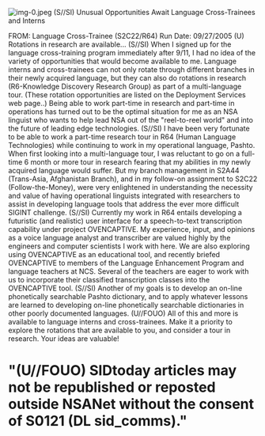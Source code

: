 ![img-0.jpeg](img-0.jpeg)
(S//SI) Unusual Opportunities Await Language Cross-Trainees and Interns

FROM:
Language Cross-Trainee (S2C22/R64)
Run Date: 09/27/2005
(U) Rotations in research are available...
(S//SI) When I signed up for the language cross-training program immediately after 9/11, I had no idea of the variety of opportunities that would become available to me. Language interns and cross-trainees can not only rotate through different branches in their newly acquired language, but they can also do rotations in research (R6-Knowledge Discovery Research Group) as part of a multi-language tour. (These rotation opportunities are listed on the Deployment Services web page..) Being able to work part-time in research and part-time in operations has turned out to be the optimal situation for me as an NSA linguist who wants to help lead NSA out of the "reel-to-reel world" and into the future of leading edge technologies.
(S//SI) I have been very fortunate to be able to work a part-time research tour in R64 (Human Language Technologies) while continuing to work in my operational language, Pashto. When first looking into a multi-language tour, I was reluctant to go on a full-time 6 month or more tour in research fearing that my abilities in my newly acquired language would suffer. But my branch management in S2A44 (Trans-Asia, Afghanistan Branch), and in my follow-on assignment to S2C22 (Follow-the-Money), were very enlightened in understanding the necessity and value of having operational linguists integrated with researchers to assist in developing language tools that address the ever more difficult SIGINT challenge.
(S//SI) Currently my work in R64 entails developing a futuristic (and realistic) user interface for a speech-to-text transcription capability under project OVENCAPTIVE. My experience, input, and opinions as a voice language analyst and transcriber are valued highly by the engineers and computer scientists I work with here. We are also exploring using OVENCAPTIVE as an educational tool, and recently briefed OVENCAPTIVE to members of the Language Enhancement Program and language teachers at NCS. Several of the teachers are eager to work with us to incorporate their classified transcription classes into the OVENCAPTIVE tool.
(S//SI) Another of my goals is to develop an on-line phonetically searchable Pashto dictionary, and to apply whatever lessons are learned to developing on-line phonetically searchable dictionaries in other poorly documented languages.
(U//FOUO) All of this and more is available to language interns and cross-trainees. Make it a priority to explore the rotations that are available to you, and consider a tour in research. Your ideas are valuable!

# "(U//FOUO) SIDtoday articles may not be republished or reposted outside NSANet without the consent of S0121 (DL sid_comms)."
